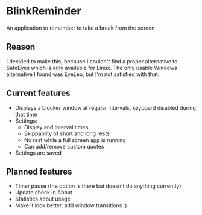 # BlinkReminder
An application to remember to take a break from the screen

## Reason
I decided to make this, because I couldn't find a proper alternative to SafeEyes which is only available for Linux. The only usable Windows alternative I found was EyeLeo, but I'm not satisfied with that.

## Current features
* Displays a blocker window at regular intervals, keyboard disabled during that time
* Settings:
  * Display and interval times
  * Skippablity of short and long rests
  * No rest while a full screen app is running
  * Can add/remove custom quotes
* Settings are saved

## Planned features
* Timer pause (the option is there but doesn't do anything currently)
* Update check in About
* Statistics about usage
* Make it look better, add window transitions :)
